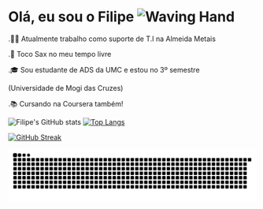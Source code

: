 # Olá, eu sou o Filipe ![Waving Hand](https://media.giphy.com/media/xT1R9JzU1wbS6uCfX6/giphy.gif)

.🧑‍💼 Atualmente trabalho como suporte de T.I na Almeida Metais

.🎷 Toco Sax no meu tempo livre 

.🎓 Sou estudante de ADS da UMC e estou no 3º semestre 

(Universidade de Mogi das Cruzes)

.📚 Cursando na Coursera também!

![Filipe's GitHub stats](https://github-readme-stats.vercel.app/api?username=Filipe-Lourenco7&theme=dracula&show_icons=true&include_all_commits=true) [![Top Langs](https://github-readme-stats.vercel.app/api/top-langs/?username=Filipe-Lourenco7&layout=compact&theme=dracula)](https://github.com/Filipr-Lourenco7/github-readme-stats)

[![GitHub Streak](https://streak-stats.demolab.com/?user=Filipe-Lourenco7&theme=dracula)](https://git.io/streak-stats)

<picture align="center">
  <source media="(prefers-color-scheme: dark)" srcset="https://raw.githubusercontent.com/Filipe-Lourenco7/Filipe-Lourenco7/output/github-contribution-grid-snake-dark.svg">
  <source media="(prefers-color-scheme: light)" srcset="https://raw.githubusercontent.com/Filipe-Lourenco7/Filipe-Lourenco7/output/github-contribution-grid-snake-dark.svg">
  <img align="center" alt="github contribution grid snake animation" src="https://raw.githubusercontent.com/Filipe-Lourenco7/Filipe-Lourenco7/output/github-contribution-grid-snake.svg">
</picture>
